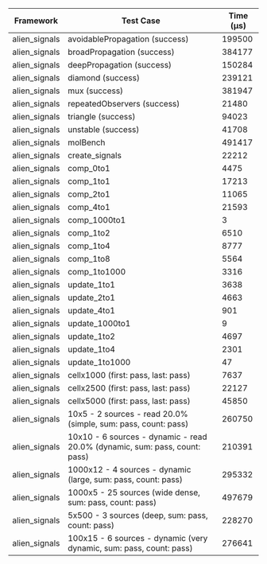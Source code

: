 | Framework | Test Case | Time (μs) |
| --- | --- | --- |
| alien_signals | avoidablePropagation (success) | 199500 |
| alien_signals | broadPropagation (success) | 384177 |
| alien_signals | deepPropagation (success) | 150284 |
| alien_signals | diamond (success) | 239121 |
| alien_signals | mux (success) | 381947 |
| alien_signals | repeatedObservers (success) | 21480 |
| alien_signals | triangle (success) | 94023 |
| alien_signals | unstable (success) | 41708 |
| alien_signals | molBench | 491417 |
| alien_signals | create_signals | 22212 |
| alien_signals | comp_0to1 | 4475 |
| alien_signals | comp_1to1 | 17213 |
| alien_signals | comp_2to1 | 11065 |
| alien_signals | comp_4to1 | 21593 |
| alien_signals | comp_1000to1 | 3 |
| alien_signals | comp_1to2 | 6510 |
| alien_signals | comp_1to4 | 8777 |
| alien_signals | comp_1to8 | 5564 |
| alien_signals | comp_1to1000 | 3316 |
| alien_signals | update_1to1 | 3638 |
| alien_signals | update_2to1 | 4663 |
| alien_signals | update_4to1 | 901 |
| alien_signals | update_1000to1 | 9 |
| alien_signals | update_1to2 | 4697 |
| alien_signals | update_1to4 | 2301 |
| alien_signals | update_1to1000 | 47 |
| alien_signals | cellx1000 (first: pass, last: pass) | 7637 |
| alien_signals | cellx2500 (first: pass, last: pass) | 22127 |
| alien_signals | cellx5000 (first: pass, last: pass) | 45850 |
| alien_signals | 10x5 - 2 sources - read 20.0% (simple, sum: pass, count: pass) | 260750 |
| alien_signals | 10x10 - 6 sources - dynamic - read 20.0% (dynamic, sum: pass, count: pass) | 210391 |
| alien_signals | 1000x12 - 4 sources - dynamic (large, sum: pass, count: pass) | 295332 |
| alien_signals | 1000x5 - 25 sources (wide dense, sum: pass, count: pass) | 497679 |
| alien_signals | 5x500 - 3 sources (deep, sum: pass, count: pass) | 228270 |
| alien_signals | 100x15 - 6 sources - dynamic (very dynamic, sum: pass, count: pass) | 276641 |
